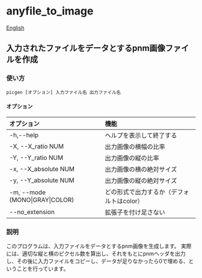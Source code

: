 # anyfile_to_image
[English](README_en.md)
## 入力されたファイルをデータとするpnm画像ファイルを作成
### 使い方
```
picgen [オプション] 入力ファイル名 出力ファイル名
```
#### オプション
|オプション|機能|
|:---|:---|
|-h,--help|ヘルプを表示して終了する|
|-X, --X_ratio NUM             |出力画像の横幅の比率|
|-Y, --Y_ratio NUM             |出力画像の縦の比率|
|-x, --X_absolute NUM          |出力画像の横の絶対サイズ|
|-y, --Y_absolute NUM          |出力画像の縦の絶対サイズ|
|-m, --mode (MONO\|GRAY\|COLOR)  |どの形式で出力するか（デフォルトはcolor）|
|--no_extension                |拡張子を付け足さない|
### 説明
このプログラムは、入力ファイルをデータとするpnm画像を生成します。
実際には、適切な縦と横のピクセル数を算出し、それをもとにpnmヘッダを出力し、その後に入力ファイルをコピーし、データが足りなかったら0で埋める、ということを行っています。
